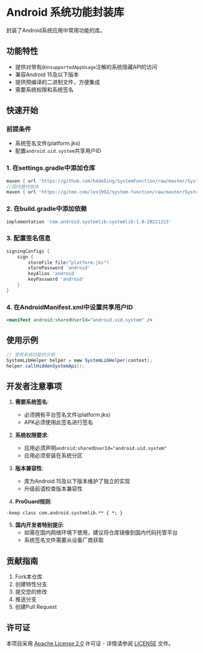 # Android 系统功能封装库

封装了Android系统应用中常用功能的库。

## 功能特性

- 提供对带有`@UnsupportedAppUsage`注解的系统隐藏API的访问
- 兼容Android 15及以下版本
- 提供预编译的二进制文件，方便集成
- 需要系统权限和系统签名

## 快速开始

### 前提条件
- 系统签名文件(platform.jks)
- 配置`android.uid.system`共享用户ID

### 1. 在settings.gradle中添加仓库

```groovy
maven { url 'https://github.com/h4de5ing/SystemFunction/raw/master/SystemLib_repository' }
//国内替代版本
maven { url 'https://gitee.com/lex1992/system-function/raw/master/SystemLib_repository' }
```

### 2. 在build.gradle中添加依赖

```groovy
implementation 'com.android.systemlib:systemlib:1.0-20221223'
```

### 3. 配置签名信息

```groovy
signingConfigs {
    sign {
        storeFile file("platform.jks")
        storePassword 'android'
        keyAlias 'android'
        keyPassword 'android'
    }
}
```

### 4. 在AndroidManifest.xml中设置共享用户ID

```xml
<manifest android:sharedUserId="android.uid.system" />
```

## 使用示例

```java
// 使用系统功能的示例
SystemLibHelper helper = new SystemLibHelper(context);
helper.callHiddenSystemApi();
```

## 开发者注意事项

1. **需要系统签名**:
   - 必须拥有平台签名文件(platform.jks)
   - APK必须使用此签名进行签名

2. **系统权限要求**:
   - 应用必须声明`android:sharedUserId="android.uid.system"`
   - 应用必须安装在系统分区

3. **版本兼容性**:
   - 库为Android 15及以下版本维护了独立的实现
   - 升级前请检查版本兼容性

4. **ProGuard规则**:
```proguard
-keep class com.android.systemlib.** { *; }
```

5. **国内开发者特别提示**:
   - 如需在国内网络环境下使用，建议将仓库镜像到国内代码托管平台
   - 系统签名文件需要从设备厂商获取

## 贡献指南

1. Fork本仓库
2. 创建特性分支
3. 提交您的修改
4. 推送分支
5. 创建Pull Request

## 许可证

本项目采用 [Apache License 2.0](LICENSE) 许可证 - 详情请参阅 [LICENSE](LICENSE) 文件。
